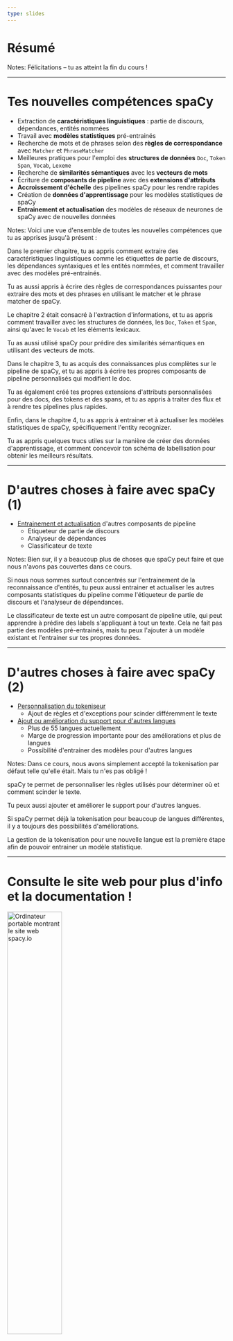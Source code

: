 ```yaml
---
type: slides
---
```


# Résumé

Notes: Félicitations – tu as atteint la fin du cours !

---

# Tes nouvelles compétences spaCy

- Extraction de **caractéristiques linguistiques** : partie de discours,
  dépendances, entités nommées
- Travail avec **modèles statistiques** pré-entrainés
- Recherche de mots et de phrases selon des **règles de correspondance** avec
  `Matcher` et `PhraseMatcher`
- Meilleures pratiques pour l'emploi des **structures de données** `Doc`,
  `Token` `Span`, `Vocab`, `Lexeme`
- Recherche de **similarités sémantiques** avec les **vecteurs de mots**
- Écriture de **composants de pipeline** avec des **extensions d'attributs**
- **Accroissement d'échelle** des pipelines spaCy pour les rendre rapides
- Création de **données d'apprentissage** pour les modèles statistiques de spaCy
- **Entrainement et actualisation** des modèles de réseaux de neurones de spaCy
  avec de nouvelles données

Notes: Voici une vue d'ensemble de toutes les nouvelles compétences que tu as
apprises jusqu'à présent :

Dans le premier chapitre, tu as appris comment extraire des caractéristiques
linguistiques comme les étiquettes de partie de discours, les dépendances
syntaxiques et les entités nommées, et comment travailler avec des modèles
pré-entrainés.

Tu as aussi appris à écrire des règles de correspondances puissantes pour
extraire des mots et des phrases en utilisant le matcher et le phrase matcher de
spaCy.

Le chapitre 2 était consacré à l'extraction d'informations, et tu as appris
comment travailler avec les structures de données, les `Doc`, `Token` et `Span`,
ainsi qu'avec le `Vocab` et les éléments lexicaux.

Tu as aussi utilisé spaCy pour prédire des similarités sémantiques en utilisant
des vecteurs de mots.

Dans le chapitre 3, tu as acquis des connaissances plus complètes sur le
pipeline de spaCy, et tu as appris à écrire tes propres composants de pipeline
personnalisés qui modifient le doc.

Tu as également créé tes propres extensions d'attributs personnalisées pour des
docs, des tokens et des spans, et tu as appris à traiter des flux et à rendre
tes pipelines plus rapides.

Enfin, dans le chapitre 4, tu as appris à entrainer et à actualiser les modèles
statistiques de spaCy, spécifiquement l'entity recognizer.

Tu as appris quelques trucs utiles sur la manière de créer des données
d'apprentissage, et comment concevoir ton schéma de labellisation pour obtenir
les meilleurs résultats.

---

# D'autres choses à faire avec spaCy (1)

- [Entrainement et actualisation](https://spacy.io/usage/training) d'autres
  composants de pipeline
  - Etiqueteur de partie de discours
  - Analyseur de dépendances
  - Classificateur de texte

Notes: Bien sur, il y a beaucoup plus de choses que spaCy peut faire et que nous
n'avons pas couvertes dans ce cours.

Si nous nous sommes surtout concentrés sur l'entrainement de la reconnaissance
d'entités, tu peux aussi entrainer et actualiser les autres composants
statistiques du pipeline comme l'étiqueteur de partie de discours et l'analyseur
de dépendances.

Le classificateur de texte est un autre composant de pipeline utile, qui peut
apprendre à prédire des labels s'appliquant à tout un texte. Cela ne fait pas
partie des modèles pré-entrainés, mais tu peux l'ajouter à un modèle existant et
l'entrainer sur tes propres données.

---

# D'autres choses à faire avec spaCy (2)

- [Personnalisation du tokeniseur](https://spacy.io/usage/linguistic-features#tokenization)
  - Ajout de règles et d'exceptions pour scinder différemment le texte
- [Ajout ou amélioration du support pour d'autres langues](https://spacy.io/usage/adding-languages)
  - Plus de 55 langues actuellement
  - Marge de progression importante pour des améliorations et plus de langues
  - Possibilité d'entrainer des modèles pour d'autres langues

Notes: Dans ce cours, nous avons simplement accepté la tokenisation par défaut
telle qu'elle était. Mais tu n'es pas obligé !

spaCy te permet de personnaliser les règles utilisés pour déterminer où et
comment scinder le texte.

Tu peux aussi ajouter et améliorer le support pour d'autres langues.

Si spaCy permet déjà la tokenisation pour beaucoup de langues différentes, il y
a toujours des possibilités d'améliorations.

La gestion de la tokenisation pour une nouvelle langue est la première étape
afin de pouvoir entrainer un modèle statistique.

---

# Consulte le site web pour plus d'info et la documentation !

<img src="/website.png" alt="Ordinateur portable montrant le site web spacy.io" width="50%" />

👉 [spacy.io](https://spacy.io)

Notes: Pour plus d'exemples, de tutoriels et une documentation complète sur
l'API, consulte le site web de spaCy.

---

# Merci et à bientôt ! 👋

Notes: Merci beaucoup d'avoir suivi ce cours ! J'espère que tu t'es amusé, et
j'ai hâte d'apprendre les trucs cools que tu auras réussi à construire avec
spaCy.
